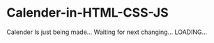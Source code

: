 # Calender-in-HTML-CSS-JS



Calender Is just being made... Waiting for next changing...
LOADING...
